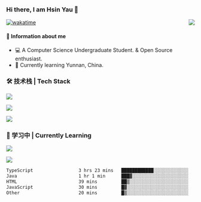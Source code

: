 ### Hi there, I am Hsin Yau 👋 
[![wakatime](https://wakatime.com/badge/user/893c8e97-1b52-4df0-9ce6-6d44e435d752.svg)](https://wakatime.com/@893c8e97-1b52-4df0-9ce6-6d44e435d752)
<img src="https://github-readme-stats.mrdulin.vercel.app/api?username=Hsinyau&count_private=true&show_icons=true&hide_border=true&icon_color=586069&title_color=0366d6" align="right">

#### 🎯 Information about me
- 💻 A Computer Science Undergraduate Student. & Open Source enthusiast.
- 🌱 Currently learning Yunnan, China.

### 🛠 技术栈 | Tech Stack
![](https://skillicons.dev/icons?i=html,css,js,ts,sass,jquery,bootstrap,vue&theme=light) 

![](https://skillicons.dev/icons?i=vite,nuxtjs,webpack,tailwindcss,windicss,nodejs,express,markdown&theme=light)

![](https://skillicons.dev/icons?i=mysql,mongodb,git,pug,vscode,idea,ps,figma&theme=light)

### 📖 学习中 | Currently Learning

![](https://skillicons.dev/icons?i=react,nextjs,svelte,nestjs,nginx,docker,rollupjs&theme=light)

<img src="https://github-readme-stats.vercel.app/api/top-langs?username=Hsinyau&show_icons=true&locale=en&layout=compact&hide=html&langs_count=10" />

<!--START_SECTION:waka-->

```txt
TypeScript                 3 hrs 23 mins   ████████████░░░░░░░░░░░░░   48.00 %
Java                       1 hr 1 min      ███▓░░░░░░░░░░░░░░░░░░░░░   14.44 %
HTML                       39 mins         ██▒░░░░░░░░░░░░░░░░░░░░░░   09.42 %
JavaScript                 30 mins         █▓░░░░░░░░░░░░░░░░░░░░░░░   07.10 %
Other                      20 mins         █▒░░░░░░░░░░░░░░░░░░░░░░░   04.76 %
```

<!--END_SECTION:waka-->

